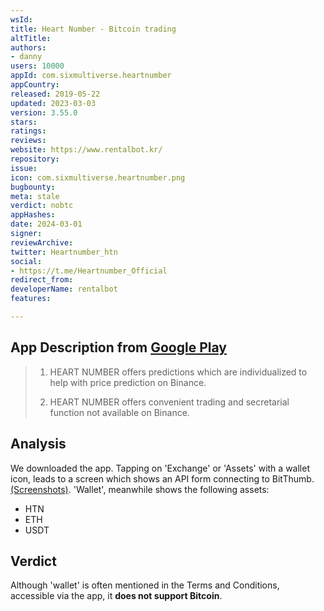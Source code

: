 ```yaml
---
wsId: 
title: Heart Number - Bitcoin trading
altTitle: 
authors:
- danny
users: 10000
appId: com.sixmultiverse.heartnumber
appCountry: 
released: 2019-05-22
updated: 2023-03-03
version: 3.55.0
stars: 
ratings: 
reviews: 
website: https://www.rentalbot.kr/
repository: 
issue: 
icon: com.sixmultiverse.heartnumber.png
bugbounty: 
meta: stale
verdict: nobtc
appHashes: 
date: 2024-03-01
signer: 
reviewArchive: 
twitter: Heartnumber_htn
social:
- https://t.me/Heartnumber_Official
redirect_from: 
developerName: rentalbot
features: 

---
```


## App Description from [Google Play](https://play.google.com/store/apps/details?id=com.sixmultiverse.heartnumber&gl=us) 

> 1. HEART NUMBER offers predictions which are individualized to help with price prediction on Binance.
>
> 2. HEART NUMBER offers convenient trading and secretarial function not available on Binance.

## Analysis 

We downloaded the app. Tapping on 'Exchange' or 'Assets' with a wallet icon, leads to a screen which shows an API form connecting to BitThumb. [(Screenshots)](https://twitter.com/BitcoinWalletz/status/1645748469209112578). 'Wallet', meanwhile shows the following assets: 

- HTN 
- ETH 
- USDT 

## Verdict 

Although 'wallet' is often mentioned in the Terms and Conditions, accessible via the app, it **does not support Bitcoin**. 

